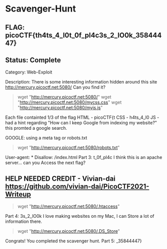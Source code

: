 # Scavenger-Hunt

## FLAG: picoCTF{th4ts_4_l0t_0f_pl4c3s_2_lO0k_35844447}

## Status: Complete

Category: Web-Exploit

Description: There is some interesting information hidden around this site <http://mercury.picoctf.net:5080/> Can you find it?

> wget "http://mercury.picoctf.net:5080/"
> wget "http://mercury.picoctf.net:5080/mycss.css"
> wget "http://mercury.picoctf.net:5080/myjs.js"

Each file containted 1/3 of the flag
HTML - picoCTF{t
CSS - h4ts_4_l0
JS - had a hint regarding "How can I keep Google from indexing my website?" this promted a google search.

GOOGLE:
using a meta tag or robots.txt

> wget "http://mercury.picoctf.net:5080/robots.txt"

User-agent: *
Disallow: /index.html
Part 3: t_0f_pl4c
I think this is an apache server... can you Access the next flag?

## HELP NEEDED CREDIT - Vivian-dai <https://github.com/vivian-dai/PicoCTF2021-Writeup>

> wget "http://mercury.picoctf.net:5080/.htaccess"

Part 4: 3s_2_lO0k
I love making websites on my Mac, I can Store a lot of information there.

> wget "http://mercury.picoctf.net:5080/.DS_Store"

Congrats! You completed the scavenger hunt. Part 5: _35844447}
